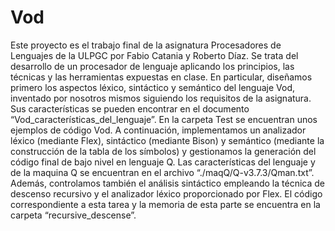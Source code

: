 # Vod

Este proyecto es el trabajo final de la asignatura Procesadores de Lenguajes de la ULPGC por Fabio Catania y Roberto Díaz. Se trata del desarrollo de un procesador de lenguaje aplicando los principios, las técnicas y las herramientas expuestas en clase.
En particular, diseñamos primero los aspectos léxico, sintáctico y semántico del lenguaje Vod, inventado por nosotros mismos siguiendo los requisitos de la asignatura. Sus características se pueden encontrar en el documento “Vod_características_del_lenguaje”. En la carpeta Test se encuentran unos ejemplos de código Vod.
A continuación, implementamos un analizador léxico (mediante Flex), sintáctico (mediante Bison) y semántico (mediante la construcción de la tabla de los símbolos) y gestionamos la generación del código final de bajo nivel en lenguaje Q. Las características del lenguaje y de la maquina Q se encuentran en el archivo “./maqQ/Q-v3.7.3/Qman.txt”.
Además, controlamos también el análisis sintáctico empleando la técnica de descenso recursivo y el analizador léxico proporcionado por Flex. El código correspondiente a esta tarea y la memoria de esta parte se encuentra en la carpeta “recursive_descense”.
